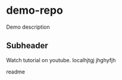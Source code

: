 # demo-repo

Demo description

## Subheader

 Watch tutorial on youtube.
         localhjtgj
         jhghyfjh

 readme